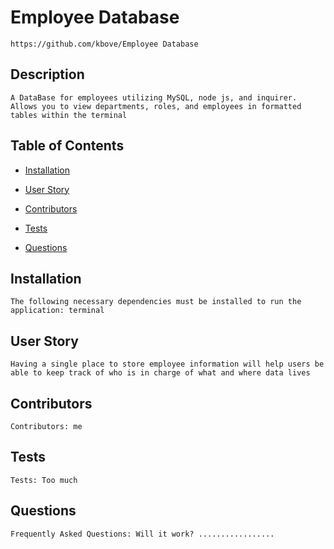 # Employee Database
    https://github.com/kbove/Employee Database
    
## Description
    A DataBase for employees utilizing MySQL, node js, and inquirer. Allows you to view departments, roles, and employees in formatted tables within the terminal
    
## Table of Contents
    
* [Installation](#Installation)
    
* [User Story](#Usage)
    
* [Contributors](#Contributors)
    
* [Tests](#Tests)
    
* [Questions](#Question)
    
## Installation <a id="Installation"></a>
    The following necessary dependencies must be installed to run the application: terminal
    
## User Story <a id="Usage"></a>
    Having a single place to store employee information will help users be able to keep track of who is in charge of what and where data lives

## Contributors <a id="Contributors"></a>
    Contributors: me
    
## Tests <a id="Tests"></a>
    Tests: Too much
    
## Questions <a id="Question"></a>
    Frequently Asked Questions: Will it work? .................
    
